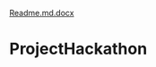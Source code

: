 [Readme.md.docx](https://github.com/KaranKendre11/ProjectHackathon/files/7088780/Readme.md.docx)
# ProjectHackathon
